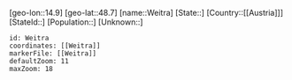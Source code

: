 ﻿---
location: [48.7,14.9]
mapzoom: [7,12] 
mapmarker: city 
type: City
tags:
- geo/City


SpocWebEntityId: 35523
isDeleted: false
confidential: public

---
[geo-lon::14.9]
[geo-lat::48.7]
[name::Weitra]
[State::]
[Country::[[Austria]]]
[StateId::]
[Population::]
[Unknown::]


```leaflet
id: Weitra
coordinates: [[Weitra]]
markerFile: [[Weitra]]
defaultZoom: 11 
maxZoom: 18
```
